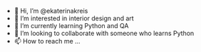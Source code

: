 - 👋 Hi, I’m @ekaterinakreis
- 👀 I’m interested in interior design and art
- 🌱 I’m currently learning Python and QA
- 💞️ I’m looking to collaborate with someone who learns Python
- 📫 How to reach me ...

<!---
ekaterinakreis/ekaterinakreis is a ✨ special ✨ repository because its `README.md` (this file) appears on your GitHub profile.
You can click the Preview link to take a look at your changes.
--->
